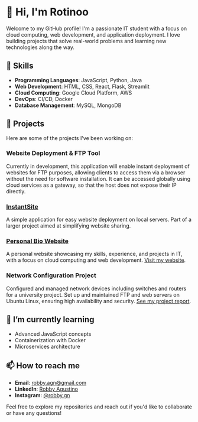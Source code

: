 # 👋 Hi, I'm Rotinoo

Welcome to my GitHub profile! I'm a passionate IT student with a focus on cloud computing, web development, and application deployment. I love building projects that solve real-world problems and learning new technologies along the way.

## 🔧 Skills

- **Programming Languages**: JavaScript, Python, Java
- **Web Development**: HTML, CSS, React, Flask, Streamlit
- **Cloud Computing**: Google Cloud Platform, AWS
- **DevOps**: CI/CD, Docker
- **Database Management**: MySQL, MongoDB

## 🚀 Projects

Here are some of the projects I've been working on:

### Website Deployment & FTP Tool
Currently in development, this application will enable instant deployment of websites for FTP purposes, allowing clients to access them via a browser without the need for software installation. It can be accessed globally using cloud services as a gateway, so that the host does not expose their IP directly.

### [InstantSite](https://github.com/rotinoo/instant-site)
A simple application for easy website deployment on local servers. Part of a larger project aimed at simplifying website sharing.

### [Personal Bio Website](https://github.com/rotinoo/my-portofolio)
A personal website showcasing my skills, experience, and projects in IT, with a focus on cloud computing and web development.
[Visit my website](https://rotinoo.github.io/my-portofolio/).

### Network Configuration Project
Configured and managed network devices including switches and routers for a university project. Set up and maintained FTP and web servers on Ubuntu Linux, ensuring high availability and security.
[See my project report](https://bit.ly/Netw_Report).

## 🌱 I’m currently learning

- Advanced JavaScript concepts
- Containerization with Docker
- Microservices architecture

## 📫 How to reach me

- **Email**: [robby.agn@gmail.com](mailto:robby.agn@gmail.com)
- **LinkedIn**: [Robby Agustino](https://linkedin.com/in/robby-agustino)
- **Instagram**: [@robby.gn](https://instagram.com/robby.gn)

Feel free to explore my repositories and reach out if you'd like to collaborate or have any questions!
